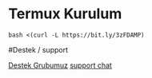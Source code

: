 # Termux Kurulum 

```bash <(curl -L https://bit.ly/3zFDAMP)```


#Destek / support

[Destek Grubumuz](https://t.me/majestesupport) [support chat](https://t.me/majestesupport)
